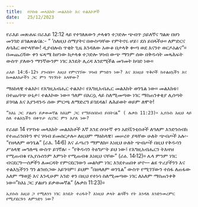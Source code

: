 ```yaml
---
title:  የሶስቱ መላእክት መልእክት እና ተልእኮዎች
date:   25/12/2023
---
```


የራእይ መጽሐፍ በራእይ 12:12 ላይ የተገለጸውን ታላቁን ተጋድሎ ጭብጥ ኃይለኛና ግልጽ በሆነ መንገድ ይገልጽልናል:- “ ‘ስለዚህ ሰማያትና በውስጣቸው የምትኖሩ ሆይ፣ ደስ ይበላችሁ። ለምድርና ለባሕር ወዮላቸው! ዲያብሎስ ጥቂት ጊዜ እንዳለው አውቆ በታላቅ ቍጣ ወደ እናንተ ወርዶአልና”። በመጨረሻው ቀን ፍጻሜ ከሆነው ከታላቁ ተጋድሎ ሃሳብ ውጭ ማንም ሰው በቅዱሳት መጻሕፍት ውስጥ ያለውን ማንኛውንም ነገር እንዴት ሊረዳ እንደሚችል መገመት ከባድ ነው።

`ራእይ 14:6-12ን ያንብቡ። እዚህ የምናገኘው ሃሳብ ምንድን ነው? እና እነዚህ ጥቅሶች ከተልዕኳችን እና ከመልእክታችን ጋር ምን ግንኙነት አላቸው?`

ማዕከላዊ ተልእኮ፣ የእግዚአብሔር ተልእኮ፣ የእግዚአብሔር መልእክት ወንጌል ነው። መልእክቱ፣ በተጨባጭ ሁኔታ፣ ተልእኮው ነው። ዓለም በእርሷ ላይ ስለሚመጣው ነገር ማስጠንቀቂያ ሊሰጣት ይገባል እና እያንዳንዱ ሰው ምርጫ ለማድረግ ይገደዳል፤ ለሕይወት ወይም ለሞት!

`“ከእኔ ጋር ያልሆነ ይቃወመኛል ከእኔም ጋር የማይሰበስብ ይበትናል” ( ሉቃስ 11:23)። ኢየሱስ እዚህ ላይ ስለ ተልእኳችን በቀጥታ ሲናገር ምን እያለ ነው?`

የራዕይ 14 የሦስቱ መላእክት መልእክቶች እኛ እንደ ሰባተኛ ቀን አድቬንቲስቶች ለዓለም እንድንሰብክ የተጠራንበትን ዋና ሃሳብ ይመሰርታሉ። ለዚህም ማዕከላዊ፣ መሠረተ ያላቸው ሁለት ጭብጦች አሉ፡- “የዘላለም ወንጌል” (ራእ. 14፡6) እና ፈጣሪን ማምለክ። እነዚህ ሁለት ጭብጦች በዚህ የቅዱሳን ሥዕላዊ መግለጫ ውስጥ ይገኛሉ፡ - “የቅዱሳን ትዕግሥት ይህ ነው፤ የእግዚአብሔርን ትእዛዝ የሚጠብቁ የኢየሱስንም እምነት የሚጠብቁ እነዚህ ናቸው” (ራዕ. 14፡12)። ሌላ ምንም ነገር ብናደርግ—ሰዎችን ለመርዳት የምናደርገውን መልካም ነገር እንደተጠበቀ ሆኖ— ልዩ ጥሪያችንን እና ተልእኳችንን ግን ልንዘነጋው አይገባም፣ ይህም “በዘላለም ወንጌል” ውስጥ የሚገኘውን ተስፋ ለጠፋው አለም ማወጅ እና እንዲሁም አንድ ቀን በዚህ የተነሳ ስለሚመጣው ነገር ለአለም ማስጠንቀቅ ነው።”ከእኔ ጋር ያልሆነ ይቃወመኛል” (ሉቃስ 11:23)።

`ኢየሱስ እዚህ ጋ የሚለንን ነገር እንዴት ተረዱት? እነዚህ ቃላት ልባችን የት እንዳለ እንድንመረምር የሚያደርጉን ለምንድን ነው?`